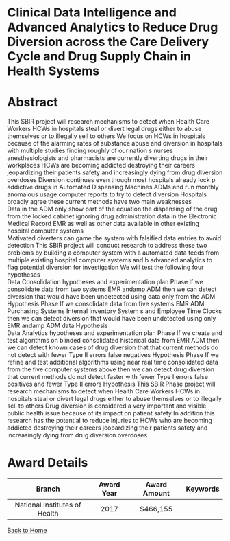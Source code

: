 
Clinical Data Intelligence and Advanced Analytics to Reduce Drug Diversion across the Care Delivery Cycle and Drug Supply Chain in Health Systems
=================================================================================================================================================

# Abstract


This SBIR project will research mechanisms to detect when Health Care Workers  HCWs  in hospitals steal or  divert  legal drugs either to abuse themselves or to illegally sell to others  We focus on HCWs in hospitals because of the alarming rates of substance abuse and diversion in hospitals  with multiple studies finding roughly     of our nation s nurses  anesthesiologists  and pharmacists are currently diverting drugs in their workplaces  HCWs are becoming addicted  destroying their careers  jeopardizing their patients  safety  and increasingly dying from drug diversion overdoses  Diversion continues even though most hospitals already lock p addictive drugs in Automated Dispensing Machines  ADMs   and run monthly  anomalous usage  computer reports to try to detect diversion  Hospitals broadly agree these current methods have two main weaknesses  
    Data in the ADM only show part of the equation  the dispensing of the drug from the locked cabinet  ignoring drug administration data in the Electronic Medical Record  EMR   as well as other data available in other existing hospital computer systems   
    Motivated diverters can game the system with falsified data entries to avoid detection  This SBIR project will conduct research to address these two problems by building a computer system with  a  automated data feeds from multiple existing hospital computer systems and  b  advanced 
analytics to flag potential diversion for investigation  We will test the following four hypotheses  
   Data Consolidation hypotheses and experimentation plan   Phase    If we consolidate data from two systems  EMR andamp  ADM   then we can detect diversion that would have been undetected using data only from the ADM  Hypothesis     Phase    If we consolidate data from five systems  EMR  ADM  Purchasing Systems  Internal Inventory System s   and Employee Time Clocks  then we can detect diversion that would have been undetected using only EMR andamp  ADM data  Hypothesis    
  Data Analytics hypotheses and experimentation plan  Phase    If we create and test algorithms on blinded  consolidated  historical data from EMR ADM  then we can detect known cases of drug diversion that that current methods do not detect  with fewer Type II errors   false negatives     Hypothesis    Phase    If we refine and test additional algorithms using near real time  consolidated data from the five computer systems above  then we can detect drug diversion that current methods do not detect  faster  with fewer Type I errors   false positives   and fewer Type II errors   Hypothesis   This SBIR Phase   project will research mechanisms to detect when Health Care Workers  HCWs  in hospitals steal or  divert  legal drugs either to abuse themselves or to illegally sell to others  Drug diversion is considered a very important and visible public health issue because of its impact on patient safety  In addition  this research has the potential to reduce injuries to HCWs who are becoming addicted  destroying their careers  jeopardizing their patients  safety  and increasingly dying from drug diversion overdoses  

# Award Details

|Branch|Award Year|Award Amount|Keywords|
| :---: | :---: | :---: | :---: |
|National Institutes of Health|2017|$466,155||
  
  


[Back to Home](https://github.com/chrischow/dod_sbir_awards/JH/#2518)